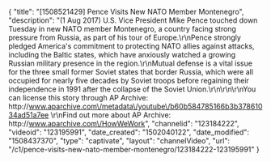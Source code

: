 {
    "title": "[1508521429] Pence Visits New NATO Member Montenegro",
    "description": "(1 Aug 2017) U.S. Vice President Mike Pence touched down Tuesday in new NATO member Montenegro, a country facing strong pressure from Russia, as part of his tour of Europe.\r\nPence strongly pledged America's commitment to protecting NATO allies against attacks, including the Baltic states, which have anxiously watched a growing Russian military presence in the region.\r\nMutual defense is a vital issue for the three small former Soviet states that border Russia, which were all occupied for nearly five decades by Soviet troops before regaining their independence in 1991 after the collapse of the Soviet Union.\r\n\r\n\r\nYou can license this story through AP Archive: http:\/\/www.aparchive.com\/metadata\/youtube\/b60b584785166b3b37861034ad51a7ee \r\nFind out more about AP Archive: http:\/\/www.aparchive.com\/HowWeWork",
    "channelid": "123184222",
    "videoid": "123195991",
    "date_created": "1502040122",
    "date_modified": "1508437370",
    "type": "captivate",
    "layout": "channelVideo",
    "url": "\/c1\/pence-visits-new-nato-member-montenegro\/123184222-123195991"
}